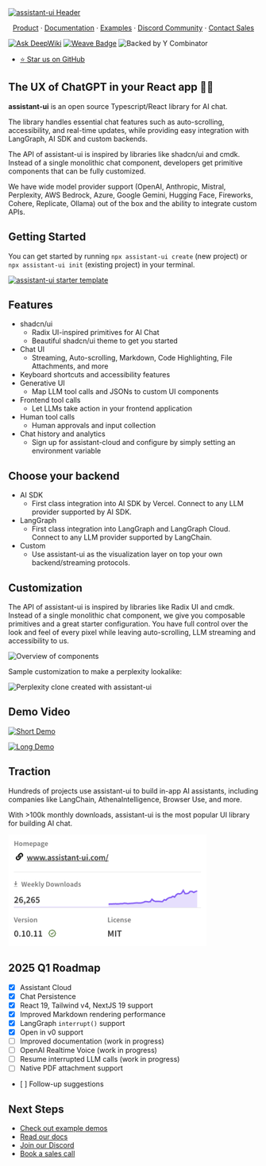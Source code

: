<a href="https://www.assistant-ui.com">
  <img src="https://raw.githubusercontent.com/assistant-ui/assistant-ui/main/.github/assets/header.svg" alt="assistant-ui Header" width="100%" style="width: 1000px" />
</a>

<p align="center">
  <a href="https://www.assistant-ui.com">Product</a> ·
  <a href="https://www.assistant-ui.com/docs/getting-started">Documentation</a> ·
  <a href="https://www.assistant-ui.com/examples">Examples</a> ·
  <a href="https://discord.gg/S9dwgCNEFs">Discord Community</a> ·
  <a href="https://cal.com/simon-farshid/assistant-ui">Contact Sales</a>
</p>

[![Ask DeepWiki](https://deepwiki.com/badge.svg)](https://deepwiki.com/assistant-ui/assistant-ui)
[![Weave Badge](https://img.shields.io/endpoint?url=https%3A%2F%2Fapp.workweave.ai%2Fapi%2Frepository%2Fbadge%2Forg_GhSIrtWo37b5B3Mv0At3wQ1Q%2F722184017&cacheSeconds=3600)](https://app.workweave.ai/reports/repository/org_GhSIrtWo37b5B3Mv0At3wQ1Q/722184017)
![Backed by Y Combinator](https://img.shields.io/badge/Backed_by-Y_Combinator-orange)

- [⭐️ Star us on GitHub](https://github.com/assistant-ui/assistant-ui)

## The UX of ChatGPT in your React app 💬🚀

**assistant-ui** is an open source Typescript/React library for AI chat.

The library handles essential chat features such as auto-scrolling, accessibility, and real-time updates, while providing easy integration with LangGraph, AI SDK and custom backends.

The API of assistant-ui is inspired by libraries like shadcn/ui and cmdk. Instead of a single monolithic chat component, developers get primitive components that can be fully customized.

We have wide model provider support (OpenAI, Anthropic, Mistral, Perplexity, AWS Bedrock, Azure, Google Gemini, Hugging Face, Fireworks, Cohere, Replicate, Ollama) out of the box and the ability to integrate custom APIs.

## Getting Started

You can get started by running `npx assistant-ui create` (new project) or `npx assistant-ui init` (existing project) in your terminal.

[![assistant-ui starter template](https://raw.githubusercontent.com/assistant-ui/assistant-ui/main/.github/assets/assistant-ui-starter.gif)](https://youtu.be/k6Dc8URmLjk)

## Features

- shadcn/ui
  - Radix UI-inspired primitives for AI Chat
  - Beautiful shadcn/ui theme to get you started
- Chat UI
  - Streaming, Auto-scrolling, Markdown, Code Highlighting, File Attachments, and more
- Keyboard shortcuts and accessibility features
- Generative UI
  - Map LLM tool calls and JSONs to custom UI components
- Frontend tool calls
  - Let LLMs take action in your frontend application
- Human tool calls
  - Human approvals and input collection
- Chat history and analytics
  - Sign up for assistant-cloud and configure by simply setting an environment variable

## Choose your backend

- AI SDK
  - First class integration into AI SDK by Vercel. Connect to any LLM provider supported by AI SDK.
- LangGraph
  - First class integration into LangGraph and LangGraph Cloud. Connect to any LLM provider supported by LangChain.
- Custom
  - Use assistant-ui as the visualization layer on top your own backend/streaming protocols.

## Customization

The API of assistant-ui is inspired by libraries like Radix UI and cmdk. Instead of a single monolithic chat component, we give you composable primitives and a great starter configuration. You have full control over the look and feel of every pixel while leaving auto-scrolling, LLM streaming and accessibility to us.

![Overview of components](https://raw.githubusercontent.com/assistant-ui/assistant-ui/main/.github/assets/components.png)

Sample customization to make a perplexity lookalike:

![Perplexity clone created with assistant-ui](https://raw.githubusercontent.com/assistant-ui/assistant-ui/main/.github/assets/perplexity.gif)

## **Demo Video**

[![Short Demo](https://img.youtube.com/vi/ZW56UHlqTCQ/hqdefault.jpg)](https://youtu.be/ZW56UHlqTCQ)

[![Long Demo](https://img.youtube.com/vi/9eLKs9AM4tU/hqdefault.jpg)](https://youtu.be/9eLKs9AM4tU)

## Traction

Hundreds of projects use assistant-ui to build in-app AI assistants, including companies like LangChain, AthenaIntelligence, Browser Use, and more.

With >100k monthly downloads, assistant-ui is the most popular UI library for building AI chat.

<img src="https://raw.githubusercontent.com/assistant-ui/assistant-ui/main/.github/assets/growth.png" alt="Growth" style="max-width: 400px;">

## 2025 Q1 Roadmap

- [x] Assistant Cloud
- [x] Chat Persistence
- [x] React 19, Tailwind v4, NextJS 19 support
- [x] Improved Markdown rendering performance
- [x] LangGraph `interrupt()` support
- [x] Open in v0 support
- [ ] Improved documentation (work in progress)
- [ ] OpenAI Realtime Voice (work in progress)
- [ ] Resume interrupted LLM calls (work in progress)
- [ ] Native PDF attachment support
- [ ] Follow-up suggestions

## Next Steps

- [Check out example demos](https://www.assistant-ui.com/)
- [Read our docs](https://www.assistant-ui.com/docs/)
- [Join our Discord](https://discord.com/invite/S9dwgCNEFs)
- [Book a sales call](https://cal.com/simon-farshid/assistant-ui)
